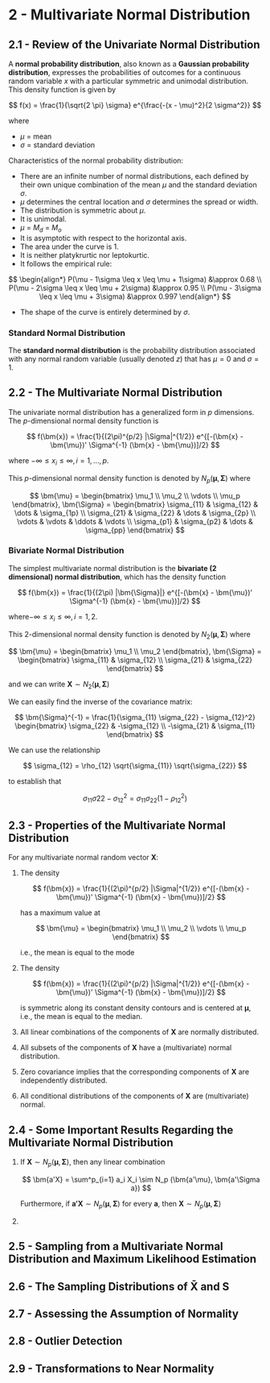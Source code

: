 # 2 - Multivariate Normal Distribution

## 2.1 - Review of the Univariate Normal Distribution

A **normal probability distribution**, also known as a **Gaussian probability distribution**, expresses the probabilities of outcomes for a continuous random variable $x$ with a particular symmetric and unimodal distribution. This density function is given by

$$ f(x) = \frac{1}{\sqrt{2 \pi} \sigma} e^{\frac{-(x - \mu)^2}{2 \sigma^2}} $$

where
- $\mu$ = mean
- $\sigma$ = standard deviation

Characteristics of the normal probability distribution:
- There are an infinite number of normal distributions, each defined by their own unique combination of the mean $\mu$ and the standard deviation $\sigma$.
- $\mu$ determines the central location and $\sigma$ determines the spread or width.
- The distribution is symmetric about $\mu$.
- It is unimodal.
- $\mu$ = $M_d$ = $M_o$
- It is asymptotic with respect to the horizontal axis.
- The area under the curve is $1$.
- It is neither platykrurtic nor leptokurtic.
- It follows the empirical rule:

$$ \begin{align*}
    P(\mu - 1\sigma \leq x \leq \mu + 1\sigma) &\approx 0.68 \\
    P(\mu - 2\sigma \leq x \leq \mu + 2\sigma) &\approx 0.95 \\
    P(\mu - 3\sigma \leq x \leq \mu + 3\sigma) &\approx 0.997
\end{align*} $$

- The shape of the curve is entirely determined by $\sigma$.

### Standard Normal Distribution

The **standard normal distribution** is the probability distribution associated with any normal random variable (usually denoted $z$) that has $\mu = 0$ and $\sigma = 1$.

## 2.2 - The Multivariate Normal Distribution

The univariate normal distribution has a generalized form in $p$ dimensions. The $p$-dimensional normal density function is

$$ f(\bm{x}) = \frac{1}{(2\pi)^{p/2} |\Sigma|^{1/2}} e^{[-(\bm{x} - \bm{\mu})' \Sigma^{-1} (\bm{x} - \bm{\mu})]/2} $$

where $-\infty \leq x_i \leq \infty, i = 1, \dots, p$.

This $p$-dimensional normal density function is denoted by $N_p (\bm{\mu}, \bm{\Sigma})$ where

$$ \bm{\mu} = \begin{bmatrix} \mu_1 \\ \mu_2 \\ \vdots \\ \mu_p \end{bmatrix}, \bm{\Sigma} = \begin{bmatrix}
    \sigma_{11} & \sigma_{12} & \dots & \sigma_{1p} \\
    \sigma_{21} & \sigma_{22} & \dots & \sigma_{2p} \\
    \vdots & \vdots & \ddots & \vdots \\
    \sigma_{p1} & \sigma_{p2} & \dots & \sigma_{pp}
\end{bmatrix} $$

### Bivariate Normal Distribution

The simplest multivariate normal distribution is the **bivariate (2 dimensional) normal distribution**, which has the density function

$$ f(\bm{x}) = \frac{1}{(2\pi) |\bm{\Sigma}|} e^{[-(\bm{x} - \bm{\mu})' \Sigma^{-1} (\bm{x} - \bm{\mu})]/2} $$

where$-\infty \leq x_i \leq \infty, i = 1, 2$.

This $2$-dimensional normal density function is denoted by $N_2 (\bm{\mu}, \bm{\Sigma})$ where

$$ \bm{\mu} = \begin{bmatrix} \mu_1 \\ \mu_2 \end{bmatrix}, \bm{\Sigma} = \begin{bmatrix}
    \sigma_{11} & \sigma_{12} \\
    \sigma_{21} & \sigma_{22}
\end{bmatrix} $$

and we can write $\bm{X} \sim N_2 (\bm{\mu}, \bm{\Sigma})$

We can easily find the inverse of the covariance matrix:

$$ \bm{\Sigma}^{-1} = \frac{1}{\sigma_{11} \sigma_{22} - \sigma_{12}^2} \begin{bmatrix}
    \sigma_{22} & -\sigma_{12} \\
    -\sigma_{21} & \sigma_{11}
\end{bmatrix} $$

We can use the relationship

$$ \sigma_{12} = \rho_{12} \sqrt{\sigma_{11}} \sqrt{\sigma_{22}} $$

to establish that

$$ \sigma_{11} \sigma{22} - \sigma_{12}^2 = \sigma_{11} \sigma_{22} (1 - \rho_{12}^2) $$



## 2.3 - Properties of the Multivariate Normal Distribution

For any multivariate normal random vector $\bm{X}$:
1. The density

   $$ f(\bm{x}) = \frac{1}{(2\pi)^{p/2} |\Sigma|^{1/2}} e^{[-(\bm{x} - \bm{\mu})' \Sigma^{-1} (\bm{x} - \bm{\mu})]/2} $$

   has a maximum value at

   $$ \bm{\mu} = \begin{bmatrix} \mu_1 \\ \mu_2 \\ \vdots \\ \mu_p \end{bmatrix} $$

   i.e., the mean is equal to the mode

2. The density 
   
   $$ f(\bm{x}) = \frac{1}{(2\pi)^{p/2} |\Sigma|^{1/2}} e^{[-(\bm{x} - \bm{\mu})' \Sigma^{-1} (\bm{x} - \bm{\mu})]/2} $$

   is symmetric along its constant density contours and is centered at $\bm{\mu}$, i.e., the mean is equal to the median.
3. All linear combinations of the components of $\bm{X}$ are normally distributed.
4. All subsets of the components of $\bm{X}$ have a (multivariate) normal distribution.
5. Zero covariance implies that the corresponding components of $\bm{X}$ are independently distributed.
6. All conditional distributions of the components of $\bm{X}$ are (multivariate) normal.

## 2.4 - Some Important Results Regarding the Multivariate Normal Distribution

1. If $\bm{X} \sim N_p(\bm{\mu}, \bm{\Sigma})$, then any linear combination
   
   $$ \bm{a'X} = \sum^p_{i=1} a_i X_i \sim N_p (\bm{a'\mu}, \bm{a'\Sigma a}) $$

   Furthermore, if $\bm{a'X} \sim N_p(\bm{\mu}, \bm{\Sigma})$ for every $\bm{a}$, then $\bm{X} \sim N_p(\bm{\mu}, \bm{\Sigma})$

2. 

## 2.5 - Sampling from a Multivariate Normal Distribution and Maximum Likelihood Estimation



## 2.6 - The Sampling Distributions of $\bm{\bar{X}}$ and $\bm{S}$



## 2.7 - Assessing the Assumption of Normality



## 2.8 - Outlier Detection



## 2.9 - Transformations to Near Normality


